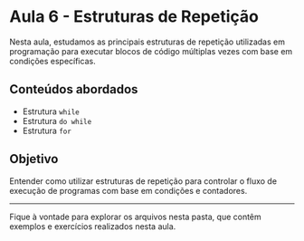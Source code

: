 # Aula 6 - Estruturas de Repetição

Nesta aula, estudamos as principais estruturas de repetição utilizadas em programação para executar blocos de código múltiplas vezes com base em condições específicas.

## Conteúdos abordados

- Estrutura `while`
- Estrutura `do while`
- Estrutura `for`

## Objetivo

Entender como utilizar estruturas de repetição para controlar o fluxo de execução de programas com base em condições e contadores.

---

Fique à vontade para explorar os arquivos nesta pasta, que contêm exemplos e exercícios realizados nesta aula.

